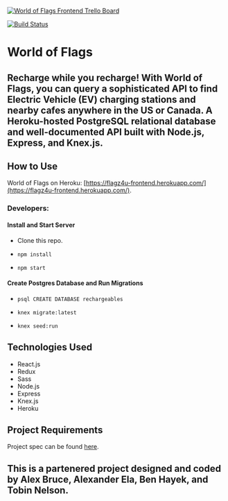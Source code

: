 [![World of Flags Frontend Trello Board](https://trello.com/b/ppUdNp6Q/cross-pollination-fe)](https://trello.com/b/ppUdNp6Q/cross-pollination-fe)

[![Build Status](https://travis-ci.org/alexanderela/cross_pollination_frontend.svg?branch=master)](https://travis-ci.org/alexanderela/cross_pollination_frontend)

# World of Flags

## Recharge while you recharge! With World of Flags, you can query a sophisticated API to find Electric Vehicle (EV) charging stations and nearby cafes anywhere in the US or Canada. A Heroku-hosted PostgreSQL relational database and well-documented API built with Node.js, Express, and Knex.js.

## How to Use
World of Flags on Heroku: [https://flagz4u-frontend.herokuapp.com/](https://flagz4u-frontend.herokuapp.com/).

### Developers:
#### Install and Start Server
* Clone this repo.

* `npm install`

* `npm start`

#### Create Postgres Database and Run Migrations
* `psql CREATE DATABASE rechargeables`

* `knex migrate:latest`

* `knex seed:run`

## Technologies Used
- React.js
- Redux
- Sass
- Node.js
- Express
- Knex.js
- Heroku

## Project Requirements
Project spec can be found [here](http://frontend.turing.io/projects/capstone.html).

## This is a partenered project designed and coded by Alex Bruce, Alexander Ela, Ben Hayek, and Tobin Nelson.